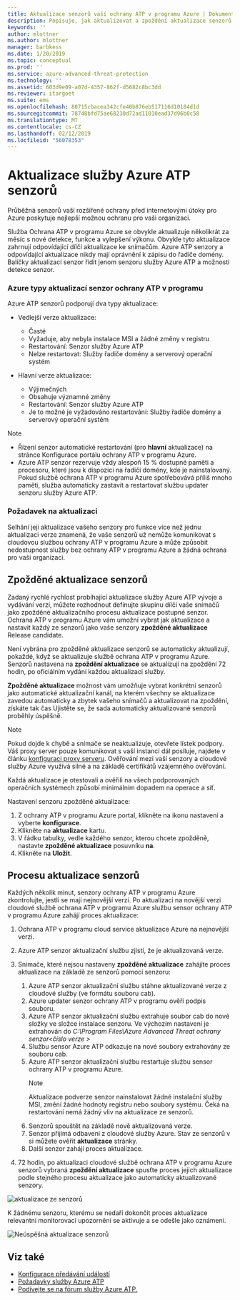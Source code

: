 ```yaml
---
title: Aktualizace senzorů vaší ochrany ATP v programu Azure | Dokumentace Microsoftu
description: Popisuje, jak aktualizovat a zpoždění aktualizace senzorů v ochrany ATP v programu Azure.
keywords: ''
author: mlottner
ms.author: mlottner
manager: barbkess
ms.date: 1/20/2019
ms.topic: conceptual
ms.prod: ''
ms.service: azure-advanced-threat-protection
ms.technology: ''
ms.assetid: 603d9e09-a07d-4357-862f-d5682c8bc3dd
ms.reviewer: itargoet
ms.suite: ems
ms.openlocfilehash: 80715cbacea342cfe40b876eb517116d10184d1d
ms.sourcegitcommit: 78748bfd75ae68230d72ad11010ead37d96b0c58
ms.translationtype: MT
ms.contentlocale: cs-CZ
ms.lasthandoff: 02/12/2019
ms.locfileid: "56078353"
---
```

# <a name="update-azure-atp-sensors"></a>Aktualizace služby Azure ATP senzorů

Průběžná senzorů vaší rozšířené ochrany před internetovými útoky pro Azure poskytuje nejlepší možnou ochranu pro vaši organizaci.

Služba Ochrana ATP v programu Azure se obvykle aktualizuje několikrát za měsíc s nové detekce, funkce a vylepšení výkonu. Obvykle tyto aktualizace zahrnují odpovídající dílčí aktualizace ke snímačům. Azure ATP senzory a odpovídající aktualizace nikdy mají oprávnění k zápisu do řadiče domény. Balíčky aktualizací senzor řídit jenom senzoru služby Azure ATP a možnosti detekce senzor. 

### <a name="azure-atp-sensor-update-types"></a>Azure typy aktualizací senzor ochrany ATP v programu   

Azure ATP senzorů podporují dva typy aktualizace:
- Vedlejší verze aktualizace: 
    - Časté 
    - Vyžaduje, aby nebyla instalace MSI a žádné změny v registru
    - Restartování: Senzor služby Azure ATP 
    - Nelze restartovat: Služby řadiče domény a serverový operační systém

- Hlavní verze aktualizace:
    - Výjimečných
    - Obsahuje významné změny 
    - Restartování: Senzor služby Azure ATP
    - Je to možné je vyžadováno restartování: Služby řadiče domény a serverový operační systém

> [!NOTE]
>- Řízení senzor automatické restartování (pro **hlavní** aktualizace) na stránce Konfigurace portálu ochrany ATP v programu Azure. 
> - Azure ATP senzor rezervuje vždy alespoň 15 % dostupné paměti a procesoru, které jsou k dispozici na řadiči domény, kde je nainstalovaný. Pokud službě ochrana ATP v programu Azure spotřebovává příliš mnoho paměti, služba automaticky zastavit a restartovat službu updater senzoru služby Azure ATP.

### <a name="update-requirement"></a>Požadavek na aktualizaci

Selhání její aktualizace vašeho senzory pro funkce více než jednu aktualizaci verze znamená, že vaše senzorů už nemůže komunikovat s cloudovou službou ochrany ATP v programu Azure a může způsobit nedostupnost služby bez ochrany ATP v programu Azure a žádná ochrana pro vaši organizaci.  

## <a name="delayed-sensor-update"></a>Zpožděné aktualizace senzorů

Zadaný rychlé rychlost probíhající aktualizace služby Azure ATP vývoje a vydávání verzí, můžete rozhodnout definujte skupinu dílčí vaše snímačů jako zpožděné aktualizačního procesu aktualizace postupné senzor. Ochrana ATP v programu Azure vám umožní vybrat jak aktualizace a nastavit každý ze senzorů jako vaše senzory **zpožděné aktualizace** Release candidate.  

Není vybrána pro zpožděné aktualizace senzorů se automaticky aktualizují, pokaždé, když se aktualizuje službě ochrana ATP v programu Azure. Senzorů nastavena na **zpoždění aktualizace** se aktualizují na zpoždění 72 hodin, po oficiálním vydání každou aktualizaci služby. 

**Zpožděné aktualizace** možnost vám umožňuje vybrat konkrétní senzorů jako automatické aktualizační kanál, na kterém všechny se aktualizace zavedou automaticky a zbytek vašeho snímačů a aktualizovat na zpoždění, získáte tak čas Ujistěte se, že sada automaticky aktualizované senzorů proběhly úspěšně.

> [!NOTE]
> Pokud dojde k chybě a snímače se neaktualizuje, otevřete lístek podpory. Váš proxy server pouze komunikovat s vaší instancí dál posiluje, najdete v článku [konfiguraci proxy serveru](configure-proxy.md).
Ověřování mezi vaší senzory a cloudové služby Azure využívá silné a na základě certifikátů vzájemného ověřování. 

Každá aktualizace je otestovali a ověřili na všech podporovaných operačních systémech způsobí minimálním dopadem na operace a síť.


Nastavení senzoru zpožděné aktualizace:

1. Z ochrany ATP v programu Azure portal, klikněte na ikonu nastavení a vyberte **konfigurace**.
2. Klikněte na **aktualizace** kartu.
3. V řádku tabulky, vedle každého senzor, kterou chcete zpožděně, nastavte **zpožděné aktualizace** posuvníku **na**.
4. Klikněte na **Uložit**.
 
## <a name="sensor-update-process"></a>Procesu aktualizace senzorů

Každých několik minut, senzory ochrany ATP v programu Azure zkontrolujte, jestli se mají nejnovější verzi. Po aktualizaci na novější verzi cloudové službě ochrana ATP v programu Azure službu sensor ochrany ATP v programu Azure zahájí proces aktualizace:

1. Ochrana ATP v programu cloud service aktualizace Azure na nejnovější verzi.
2. Azure ATP senzor aktualizační službu zjistí, že je aktualizovaná verze.
3. Snímače, které nejsou nastaveny **zpožděné aktualizace** zahájíte proces aktualizace na základě ze senzorů pomocí senzoru:
   1. Azure ATP senzor aktualizační službu stáhne aktualizované verze z cloudové služby (ve formátu souboru cab).
   2. Azure updater senzor ochrany ATP v programu ověří podpis souboru.
   3. Azure ATP senzor aktualizační službu extrahuje soubor cab do nové složky ve složce instalace senzoru. Ve výchozím nastavení je extrahován do *C:\Program Files\Azure Advanced Threat ochrany senzor\<číslo verze >*
   4. Službu sensor Azure ATP odkazuje na nové soubory extrahovány ze souboru cab.    
   5. Azure ATP senzor aktualizační službu restartuje službu sensor ochrany ATP v programu Azure.
       > [!NOTE]
      >Aktualizace podverze senzor nainstalovat žádné instalační služby MSI, změní žádné hodnoty registru nebo soubory systému. Čeká na restartování nemá žádný vliv na aktualizace ze senzorů. 
   6. Senzorů spouštět na základě nově aktualizovaná verze.
   7. Senzor přijímá odbavení z cloudové služby Azure. Stav ze senzorů v si můžete ověřit **aktualizace** stránky.
   8. Další senzor zahájí proces aktualizace. 

4. 72 hodin, po aktualizaci cloudové službě ochrana ATP v programu Azure senzorů vybraná **zpoždění aktualizace** spusťte proces jejich aktualizace podle stejného procesu aktualizace jako automaticky aktualizované senzory.

![aktualizace ze senzorů](./media/sensor-update.png)


K žádnému senzoru, kterému se nedaří dokončit proces aktualizace relevantní monitorovací upozornění se aktivuje a se odešle jako oznámení.

![Neúspěšná aktualizace senzorů](./media/sensor-outdated.png)


## <a name="see-also"></a>Viz také

- [Konfigurace předávání událostí](configure-event-forwarding.md)
- [Požadavky služby Azure ATP](atp-prerequisites.md)
- [Podívejte se na fórum služby Azure ATP.](https://aka.ms/azureatpcommunity)